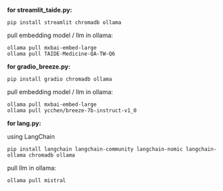 **for streamlit_taide.py:**
```
pip install streamlit chromadb ollama
```
pull embedding model / llm in ollama:
```
ollama pull mxbai-embed-large
ollama pull TAIDE-Medicine-QA-TW-Q6
```
**for gradio_breeze.py:**
```
pip install gradio chromadb ollama
```
pull embedding model / llm in ollama:
```
ollama pull mxbai-embed-large
ollama pull ycchen/breeze-7b-instruct-v1_0
```

**for lang.py:**

using LangChain
```
pip install langchain langchain-community langchain-nomic langchain-ollama chromadb ollama 
```
pull llm in ollama:
```
ollama pull mistral
```
